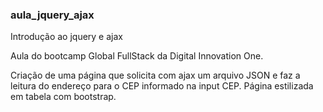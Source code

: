 <h3>aula_jquery_ajax</h3>

Introdução ao jquery e ajax

Aula do bootcamp Global FullStack da Digital Innovation One.

Criação de uma página que solicita com ajax um arquivo JSON e faz a leitura do endereço para o CEP informado na input CEP.
Página estilizada em tabela com bootstrap. 
